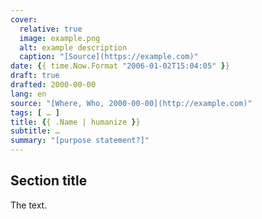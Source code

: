```yaml
---
cover:
  relative: true
  image: example.png
  alt: example description
  caption: "[Source](https://example.com)"
date: {{ time.Now.Format "2006-01-02T15:04:05" }}
draft: true
drafted: 2000-00-00
lang: en
source: "[Where, Who, 2000-00-00](http://example.com)"
tags: [ … ]
title: {{ .Name | humanize }}
subtitle: …
summary: "[purpose statement?]"
---
```


## Section title

The text.
